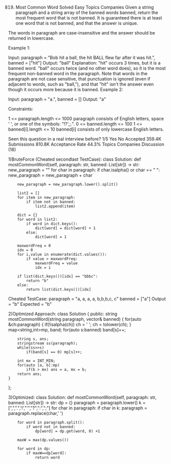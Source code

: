 819. Most Common Word
Solved
Easy
Topics
Companies
Given a string paragraph and a string array of the banned words banned, return the most frequent word that is not banned. It is guaranteed there is at least one word that is not banned, and that the answer is unique.

The words in paragraph are case-insensitive and the answer should be returned in lowercase.

 

Example 1:

Input: paragraph = "Bob hit a ball, the hit BALL flew far after it was hit.", banned = ["hit"]
Output: "ball"
Explanation: 
"hit" occurs 3 times, but it is a banned word.
"ball" occurs twice (and no other word does), so it is the most frequent non-banned word in the paragraph. 
Note that words in the paragraph are not case sensitive,
that punctuation is ignored (even if adjacent to words, such as "ball,"), 
and that "hit" isn't the answer even though it occurs more because it is banned.
Example 2:

Input: paragraph = "a.", banned = []
Output: "a"
 

Constraints:

1 <= paragraph.length <= 1000
paragraph consists of English letters, space ' ', or one of the symbols: "!?',;.".
0 <= banned.length <= 100
1 <= banned[i].length <= 10
banned[i] consists of only lowercase English letters.

Seen this question in a real interview before?
1/5
Yes
No
Accepted
359.4K
Submissions
810.8K
Acceptance Rate
44.3%
Topics
Companies
Discussion (18)

1)BruteForce (Cheated secondlast TestCase):
class Solution:
    def mostCommonWord(self, paragraph: str, banned: List[str]) -> str:
        new_paragraph = ""
        for char in paragraph:
            if char.isalpha() or char == " ":
                new_paragraph = new_paragraph + char

        new_paragraph = new_paragraph.lower().split()

        list2 = []
        for item in new_paragraph:
            if item not in banned:
                list2.append(item)

        dict = {}
        for word in list2:
            if word in dict.keys():
                dict[word] = dict[word] + 1
            else:
                dict[word] = 1

        maxwordFreq = 0
        idx = 0
        for i,value in enumerate(dict.values()):
            if value > maxwordFreq:
                maxwordFreq = value
                idx = i 
        
        if list(dict.keys())[idx] == "bbbc":
            return "b"
        else:
            return list(dict.keys())[idx]   

Cheated TestCase: paragraph = "a, a, a, a, b,b,b,c, c" banned = ["a"] Output = "b" Expected = "b"

2)Optimized Approach:
class Solution {
public:
    string mostCommonWord(string paragraph, vector<string>& banned) 
    {
        for(auto &ch:paragraph)
        {
            if(!isalpha(ch)) ch = ' ';
            ch = tolower(ch);
        }
        map<string,int>mp, band;
        for(auto s:banned) band[s]++;

        string s, ans;
        stringstream ss(paragraph);
        while(ss>>s)
            if(band[s] == 0) mp[s]++;

        int mx = INT_MIN;
        for(auto [a, b]:mp)
            if(b > mx) ans = a, mx = b;
        return ans;
    }
};

3)Optimized:
class Solution:
    def mostCommonWord(self, paragraph: str, banned: List[str]) -> str:
        dp = {}
        paragraph = paragraph.lower()
        k = [",",".",'!',"'","?",":",";"]
        for char in paragraph:
            if char in k:
                paragraph = paragraph.replace(char,' ')
        
        for word in paragraph.split():
            if word not in banned:
                dp[word] = dp.get(word, 0) +1
           
        maxW = max(dp.values())
     
        for word in dp:
            if maxW==dp[word]:
                return word
 
            
            

